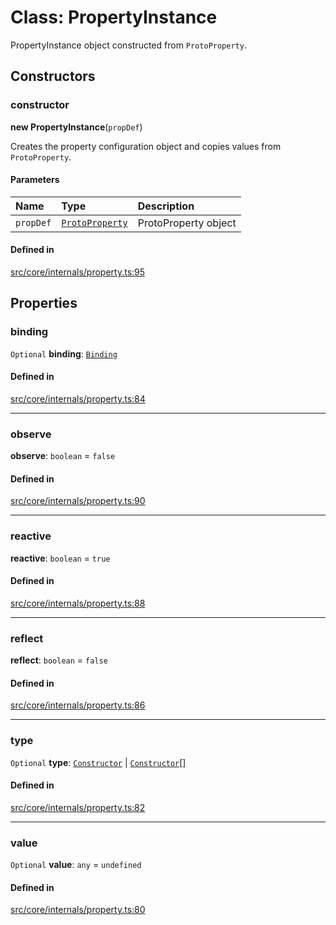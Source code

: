 # Class: PropertyInstance

PropertyInstance object constructed from `ProtoProperty`.

## Constructors

### constructor

**new PropertyInstance**(`propDef`)

Creates the property configuration object and copies values from `ProtoProperty`.

#### Parameters

| Name | Type | Description |
| :------ | :------ | :------ |
| `propDef` | [`ProtoProperty`](ProtoProperty.md) | ProtoProperty object |

#### Defined in

[src/core/internals/property.ts:95](https://github.com/io-gui/iogui/blob/main/src/core/internals/property.ts#L95)

## Properties

### binding

 `Optional` **binding**: [`Binding`](Binding.md)

#### Defined in

[src/core/internals/property.ts:84](https://github.com/io-gui/iogui/blob/main/src/core/internals/property.ts#L84)

___

### observe

 **observe**: `boolean` = `false`

#### Defined in

[src/core/internals/property.ts:90](https://github.com/io-gui/iogui/blob/main/src/core/internals/property.ts#L90)

___

### reactive

 **reactive**: `boolean` = `true`

#### Defined in

[src/core/internals/property.ts:88](https://github.com/io-gui/iogui/blob/main/src/core/internals/property.ts#L88)

___

### reflect

 **reflect**: `boolean` = `false`

#### Defined in

[src/core/internals/property.ts:86](https://github.com/io-gui/iogui/blob/main/src/core/internals/property.ts#L86)

___

### type

 `Optional` **type**: [`Constructor`](../README.md#constructor) \| [`Constructor`](../README.md#constructor)[]

#### Defined in

[src/core/internals/property.ts:82](https://github.com/io-gui/iogui/blob/main/src/core/internals/property.ts#L82)

___

### value

 `Optional` **value**: `any` = `undefined`

#### Defined in

[src/core/internals/property.ts:80](https://github.com/io-gui/iogui/blob/main/src/core/internals/property.ts#L80)
